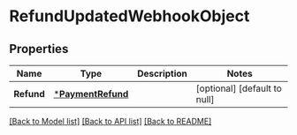 # RefundUpdatedWebhookObject

## Properties
Name | Type | Description | Notes
------------ | ------------- | ------------- | -------------
**Refund** | [***PaymentRefund**](PaymentRefund.md) |  | [optional] [default to null]

[[Back to Model list]](../README.md#documentation-for-models) [[Back to API list]](../README.md#documentation-for-api-endpoints) [[Back to README]](../README.md)

